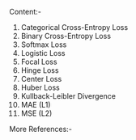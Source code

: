 
Content:-
1) Categorical Cross-Entropy Loss
2) Binary Cross-Entropy Loss
3) Softmax Loss
4) Logistic Loss
5) Focal Loss 
6) Hinge Loss
7) Center Loss
8) Huber Loss
9) Kullback-Leibler Divergence
10) MAE (L1)
11) MSE (L2)








More References:-
